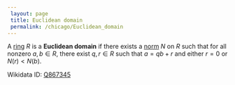 ```yaml
---
 layout: page
 title: Euclidean domain
 permalink: /chicago/Euclidean_domain
---
```

A [ring](https://defsmath.github.io/DefsMath/ring) $R$ is a **Euclidean domain** if there exists a [norm](https://defsmath.github.io/DefsMath/ring_norm) $N$ on $R$ such that for all nonzero $a,b\in R$, there exist $q,r\in R$ such that $a = qb+r$ and either $r=0$ or $N(r) < N(b)$.

Wikidata ID: [Q867345](https://www.wikidata.org/wiki/Q867345)